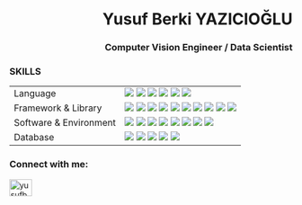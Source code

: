 <h1 align="right">Yusuf Berki YAZICIOĞLU</h1>
<h3 align="right">Computer Vision Engineer / Data Scientist</h3>
<h3 align="left">SKILLS</h3>
<table style="width:100%">
  <tbody>
    <tr>
      <td>Language</td>
      <td>
        <!-- Python -->
        <img src="https://img.shields.io/badge/Python-3776AB?style=for-the-badge&logo=python&logoColor=white" />
        <!-- C++ -->
        <img src="https://img.shields.io/badge/C%2B%2B-00599C?style=for-the-badge&logo=c%2B%2B&logoColor=white" />
        <!-- C -->
        <img src="https://img.shields.io/badge/C-00599C?style=for-the-badge&logo=c&logoColor=white" />
        <!-- JS -->
        <img src="https://img.shields.io/badge/JavaScript-323330?style=for-the-badge&logo=javascript&logoColor=white" />
        <!-- BASH -->
        <img src="https://img.shields.io/badge/Shell_Script-121011?style=for-the-badge&logo=gnu-bash&logoColor=white" />
        <!-- PHP -->
        <img src="https://img.shields.io/badge/PHP-777BB4?style=for-the-badge&logo=php&logoColor=white" />
      </td>
    </tr>
    <tr>
      <td>Framework & Library</td>
      <td>
        <!-- TF -->
        <img src="https://img.shields.io/badge/TensorFlow-FF6F00?style=for-the-badge&logo=tensorflow&logoColor=white" />
        <!-- PyTorch -->
        <img src="https://img.shields.io/badge/PyTorch-EE4C2C?style=for-the-badge&logo=PyTorch&logoColor=white" />
        <!-- OpenCV -->
        <img src="https://img.shields.io/badge/OpenCV-27338e?style=for-the-badge&logo=OpenCV&logoColor=white" />
        <!-- Keras -->
        <img src="https://img.shields.io/badge/Keras-D00000?style=for-the-badge&logo=Keras&logoColor=white" />
        <!-- Scikit Learn -->
        <img src="https://img.shields.io/badge/scikit_learn-F7931E?style=for-the-badge&logo=scikit-learn&logoColor=white" />
        <!-- NumPy -->
        <img src="https://img.shields.io/badge/Numpy-777BB4?style=for-the-badge&logo=numpy&logoColor=white" />
        <!-- Pandas -->
        <img src="https://img.shields.io/badge/Pandas-2C2D72?style=for-the-badge&logo=pandas&logoColor=white" />
        <!-- Plotly -->
        <img src="https://img.shields.io/badge/Plotly-239120?style=for-the-badge&logo=plotly&logoColor=white" />
        <!-- Django -->
        <img src="https://img.shields.io/badge/Django-092E20?style=for-the-badge&logo=django&logoColor=white" />
        <!-- Django REST -->
        <img src="https://img.shields.io/badge/DJANGO-REST-ff1709?style=for-the-badge&logo=django&logoColor=white&color=ff1709&labelColor=gray" />
      </td>
    </tr>
    <tr>
      <td>Software & Environment</td>
      <td>
        <!-- AWS -->
        <img src="https://img.shields.io/badge/Amazon_AWS-FF9900?style=for-the-badge&logo=amazonaws&logoColor=white" />
        <!-- Google Cloud -->
        <img src="https://img.shields.io/badge/Google_Cloud-4285F4?style=for-the-badge&logo=google-cloud&logoColor=white" />
        <!-- Linux -->
        <img src="https://img.shields.io/badge/Linux-FCC624?style=for-the-badge&logo=linux&logoColor=black" />
        <!-- Git -->
        <img src="https://img.shields.io/badge/Git-F05032?style=for-the-badge&logo=git&logoColor=white" />
        <!-- Docker -->
        <img src="https://img.shields.io/badge/Docker-2CA5E0?style=for-the-badge&logo=docker&logoColor=white" />
        <!-- Kafka -->
        <img src="https://img.shields.io/badge/Apache_Kafka-231F20?style=for-the-badge&logo=apache-kafka&logoColor=white" />
        <!-- Spark -->
        <img src="https://img.shields.io/badge/Apache_Spark-FFFFFF?style=for-the-badge&logo=apachespark&logoColor=#E35A16" />
        <!-- Airflow -->
        <img src="https://img.shields.io/badge/Airflow-017CEE?style=for-the-badge&logo=Apache%20Airflow&logoColor=white" />
      </td>
    </tr>
    <tr>
      <td>Database</td>
      <td>
        <!-- MongoDB -->
        <img src="https://img.shields.io/badge/MongoDB-white?style=for-the-badge&logo=mongodb&logoColor=4EA94B" />
        <!-- PostgreSQL -->
        <img src="https://img.shields.io/badge/PostgreSQL-316192?style=for-the-badge&logo=postgresql&logoColor=white" />
        <!-- SQLite -->
        <img src="https://img.shields.io/badge/SQLite-07405E?style=for-the-badge&logo=sqlite&logoColor=white" />
        <!-- Redis -->
        <img src="https://img.shields.io/badge/redis-%23DD0031.svg?&style=for-the-badge&logo=redis&logoColor=white" />
        <!-- RabbitMQ-->
        <img src="https://img.shields.io/badge/rabbitmq-%23FF6600.svg?&style=for-the-badge&logo=rabbitmq&logoColor=white" />
      </td>
    </tr>
  </tbody>
</table>
<h3 align="left">Connect with me:</h3>
<p align="left">
  <a href="https://linkedin.com/in/yusufberki" target="blank">
    <img align="center" src="https://raw.githubusercontent.com/rahuldkjain/github-profile-readme-generator/master/src/images/icons/Social/linked-in-alt.svg" alt="yusufberki" height="30" width="40" />
  </a>
</p>
